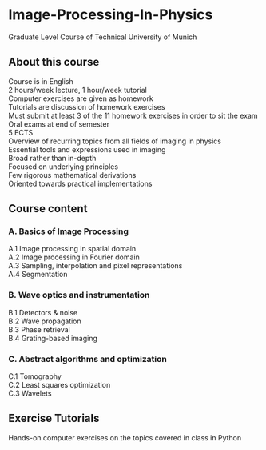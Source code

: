 # Image-Processing-In-Physics
Graduate Level Course of Technical University of Munich
## About this course
 Course is in English  
 2 hours/week lecture, 1 hour/week tutorial  
 Computer exercises are given as homework  
 Tutorials are discussion of homework exercises  
 Must submit at least 3 of the 11 homework exercises in order to sit the exam  
 Oral exams at end of semester  
 5 ECTS  
 Overview of recurring topics from all fields of imaging in physics  
 Essential tools and expressions used in imaging  
 Broad rather than in-depth  
 Focused on underlying principles  
 Few rigorous mathematical derivations  
 Oriented towards practical implementations  
## Course content
 ### A. Basics of Image Processing
 A.1 Image processing in spatial domain  
 A.2 Image processing in Fourier domain  
 A.3 Sampling, interpolation and pixel representations  
 A.4 Segmentation  
 ### B.	Wave	optics	and	instrumentation
 B.1	Detectors	&	noise  
 B.2	Wave	propagation  
 B.3	Phase	retrieval  
 B.4	Grating-based	imaging  
 ### C.	Abstract	algorithms	and	optimization
 C.1	Tomography  
 C.2	Least	squares	optimization  
 C.3	Wavelets  
## Exercise Tutorials
 Hands-on computer exercises on the topics covered in class in Python  
